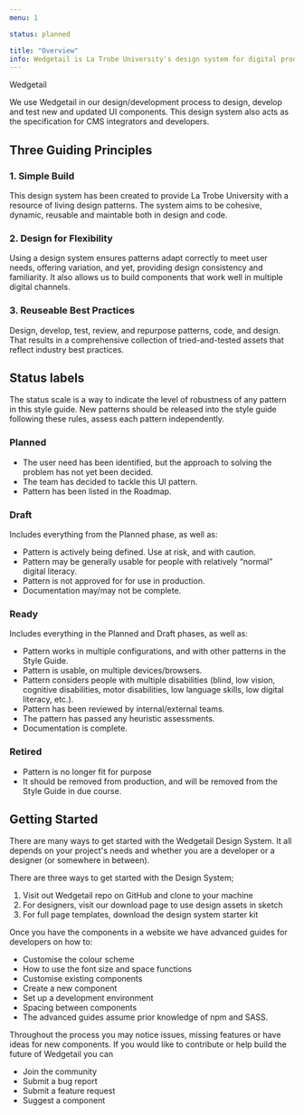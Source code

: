 ```yaml
---
menu: 1

status: planned

title: "Overview"
info: Wedgetail is La Trobe University's design system for digital products and experiences.
---
```


Wedgetail

We use Wedgetail in our design/development process to design, develop and test new and updated UI components.
This design system also acts as the specification for CMS integrators and developers.

## Three Guiding Principles

### 1. Simple Build

This design system has been created to provide La Trobe University with a resource of living design patterns. The system aims to be cohesive, dynamic, reusable and maintable both in design and code.

### 2. Design for Flexibility

Using a design system ensures patterns adapt correctly to meet user needs, offering variation, and yet, providing design consistency and familiarity. It also allows us to build components that work well in multiple digital channels.

### 3. Reuseable Best Practices

Design, develop, test, review, and repurpose patterns, code, and design. That results in a comprehensive collection of tried-and-tested assets that reflect industry best practices.


## Status labels

The status scale is a way to indicate the level of robustness of any pattern in this style guide. New patterns should be released into the style guide following these rules, assess each pattern independently.

### Planned
- The user need has been identified, but the approach to solving the problem has not yet been decided.
- The team has decided to tackle this UI pattern.
- Pattern has been listed in the Roadmap.

### Draft
Includes everything from the Planned phase, as well as:

- Pattern is actively being defined. Use at risk, and with caution.
- Pattern may be generally usable for people with relatively “normal” digital literacy.
- Pattern is not approved for for use in production.
- Documentation may/may not be complete.

### Ready
Includes everything in the Planned and Draft phases, as well as:

- Pattern works in multiple configurations, and with other patterns in the Style Guide.
- Pattern is usable, on multiple devices/browsers.
- Pattern considers people with multiple disabilities (blind, low vision, cognitive disabilities, motor disabilities, low language skills, low digital literacy, etc.).
- Pattern has been reviewed by internal/external teams.
- The pattern has passed any heuristic assessments.
- Documentation is complete.

### Retired
- Pattern is no longer fit for purpose
- It should be removed from production, and will be removed from the Style Guide in due course.


## Getting Started

There are many ways to get started with the Wedgetail Design System. It all depends on your project's needs and whether you are a developer or a designer (or somewhere in between).

There are three ways to get started with the Design System;

1. Visit out Wedgetail repo on GitHub and clone to your machine
2. For designers, visit our download page to use design assets in sketch
3. For full page templates, download the design system starter kit

Once you have the components in a website we have advanced guides for developers on how to:

- Customise the colour scheme
- How to use the font size and space functions
- Customise existing components
- Create a new component
- Set up a development environment
- Spacing between components
- The advanced guides assume prior knowledge of npm and SASS.

Throughout the process you may notice issues, missing features or have ideas for new components. If you would like to contribute or help build the future of Wedgetail you can

- Join the community
- Submit a bug report
- Submit a feature request
- Suggest a component

